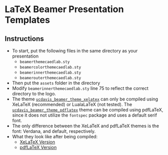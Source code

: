 # LaTeX Beamer Presentation Templates
## Instructions
- To start, put the following files in the same directory as your presentation
    - ```beamerthemecaedlab.sty```
    - ```beamercolorthemecaedlab.sty```
    - ```beamerinnerthemecaedlab.sty```
    - ```beamerouterthemecaedlab.sty```
- Then put the ```assets``` folder in the directory
- Modify ```beamerinnerthemecaedlab.sty``` line 75 to reflect the correct directory to the logo.
- The theme [```ucdavis_beamer_theme_xelatex```](/ucdavis_beamer_theme_xelatex) can only be compiled using XeLaTeX (recommended) or LualaLaTeX (not tested). The [```ucdavis_beamer_theme_pdflatex```](/ucdavis_beamer_theme_pdflatex) theme can be compiled using pdfLaTeX, since it does not utilize the ```fontspec``` package and uses a default serif font. 
- The only difference between the XeLaTeX and pdfLaTeX themes is the font: Verdana, and default, respectively.
- What they look like after being compiled:
    - [XeLaTeX Version](ucdavis_beamer_theme_xelatex/ucdavis_theme_test.pdf)
    - [pdfLaTeX Version](ucdavis_beamer_theme_pdflatex/ucdavis_theme_test.pdf)